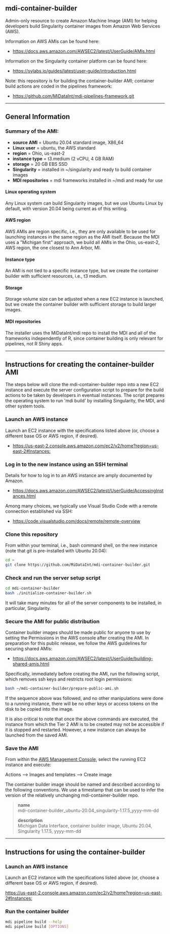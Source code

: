 ## mdi-container-builder

Admin-only resource to create Amazon Machine Image (AMI) for helping 
developers build Singularity container images from Amazon Web Services (AWS).

Information on AWS AMIs can be found here:  

- <https://docs.aws.amazon.com/AWSEC2/latest/UserGuide/AMIs.html>

Information on the Singularity container platform can be found here:

- <https://sylabs.io/guides/latest/user-guide/introduction.html>

Note: this repository is for building the container-builder AMI; 
container build actions are coded in the pipelines framework:

- <https://github.com/MiDataInt/mdi-pipelines-framework.git>

---
## General Information

### Summary of the AMI:

- **source AMI** = Ubuntu 20.04 standard image, X86_64
- **Linux user** = ubuntu, the AWS standard
- **region** = Ohio, us-east-2
- **instance type** = t3.medium (2 vCPU, 4 GB RAM)
- **storage** = 20 GB EBS SSD
- **Singularity** = installed in ~/singularity and ready to build container images
- **MDI repositories** = mdi frameworks installed in ~/mdi and ready for use

#### Linux operating system

Any Linux system can build Singularity images, but we use Ubuntu Linux
by default, with version 20.04 being current as of this writing.

#### AWS region

AWS AMIs are region specific, i.e., they are only available to be used
for launching instances in the same region as the AMI itself. Because
the MDI uses a "Michigan first" approach, we build all AMIs in the
Ohio, us-east-2, AWS region, the one closest to Ann Arbor, MI.

#### Instance type

An AMI is not tied to a specific instance type, but we create the 
container builder with sufficient resources, i.e., t3 medium.

#### Storage

Storage volume size can be adjusted when a new EC2 instance is launched,
but we create the container builder with sufficient storage to build
larger images.

#### MDI repositories

The installer uses the MiDataInt/mdi repo to install the MDI and all
of the frameworks independently of R, since container building is
only relevant for pipelines, not R Shiny apps.

---
## Instructions for creating the container-builder AMI

The steps below will clone the mdi-container-builder repo into a new EC2 
instance and execute the server configuration script to prepare for 
the build actions to be taken by developers in eventual instances.
The script prepares the operating system to run 'mdi build' by
installing Singularity, the MDI, and other system tools. 

### Launch an AWS instance

Launch an EC2 instance with the specifications listed above (or, choose
a different base OS or AWS region, if desired).

- <https://us-east-2.console.aws.amazon.com/ec2/v2/home?region=us-east-2#Instances:>

### Log in to the new instance using an SSH terminal

Details for how to log in to an AWS instance are amply documented by Amazon.

- <https://docs.aws.amazon.com/AWSEC2/latest/UserGuide/AccessingInstances.html>

Among many choices, we typically use Visual Studio Code with a remote connection 
established via SSH:

- <https://code.visualstudio.com/docs/remote/remote-overview>

### Clone this repository

From within your terminal, i.e., bash command shell, on the new instance 
(note that git is pre-installed with Ubuntu 20.04):

```bash
cd ~
git clone https://github.com/MiDataInt/mdi-container-builder.git
```

### Check and run the server setup script

```bash
cd mdi-container-builder
bash ./initialize-container-builder.sh
```

It will take many minutes for all of the server components 
to be installed, in particular, Singularity.

### Secure the AMI for public distribution

Container builder images should be made public for anyone to use by
setting the Permissions in the AWS console after creating the AMI. 
In preparation for this public release, we follow the AWS guidelines
for securing shared AMIs:

- <https://docs.aws.amazon.com/AWSEC2/latest/UserGuide/building-shared-amis.html>

Specifically, immediately before creating the AMI, run the following script, 
which removes ssh keys and restricts root login permissions:

```bash
bash ~/mdi-container-builder/prepare-public-ami.sh
```

If the sequence above was followed, and no other manipulations were done to 
a running instance, there will be no other keys or access tokens on the disk 
to be copied into the image.

It is also critical to note that once the above commands are executed, the 
instance from which the Tier 2 AMI is to be created may not be accessible
if it is stopped and restarted. However, a new instance can always be launched
from the saved AMI.

### Save the AMI

From within the [AWS Management Console](https://aws.amazon.com/console/), 
select the running EC2 instance and execute:

Actions --> Images and templates --> Create image

The container builder image should be named and described according to the following conventions. We use a timestamp that can be used to infer the version of the 
relatively unchanging mdi-container-builder repo.

>**name**  
>mdi-container-builder_ubuntu-20.04_singularity-1.17.5_yyyy-mm-dd
>
>**description**  
>Michigan Data Interface, container builder image, Ubuntu 20.04, Singularity 1.17.5, yyyy-mm-dd

---
## Instructions for using the container-builder

### Launch an AWS instance

Launch an EC2 instance with the specifications listed above (or, choose
a different base OS or AWS region, if desired).

<https://us-east-2.console.aws.amazon.com/ec2/v2/home?region=us-east-2#Instances:>

### Run the container builder

```bash
mdi pipeline build --help
mdi pipeline build [OPTIONS]
```
